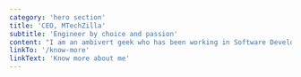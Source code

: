 ```yaml
---
category: 'hero section'
title: 'CEO, MTechZilla'
subtitle: 'Engineer by choice and passion'
content: "I am an ambivert geek who has been working in Software Development for the past four years. I am a big fan of JavaScript and TypeScriprt. I prefer ReactJS/NextJS for building frontend, React-Query and Redux for managing state, and Express for developing web API. I love to share my development experiences via articles, and you can find them published under the FreeCodeCamp News domain. I am a big fan of Marvel comics."
linkTo: '/know-more'
linkText: 'Know more about me'
---
```

